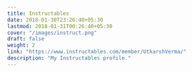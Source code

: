 ```yaml
---
title: Instructables
date: 2018-01-30T23:26:40+05:30
lastmod: 2018-01-31T00:26:40+05:30
cover: "/images/instruct.png"
draft: false
weight: 2
link: "https://www.instructables.com/member/UtkarshVerma/"
description: "My Instructables profile."
---
```

